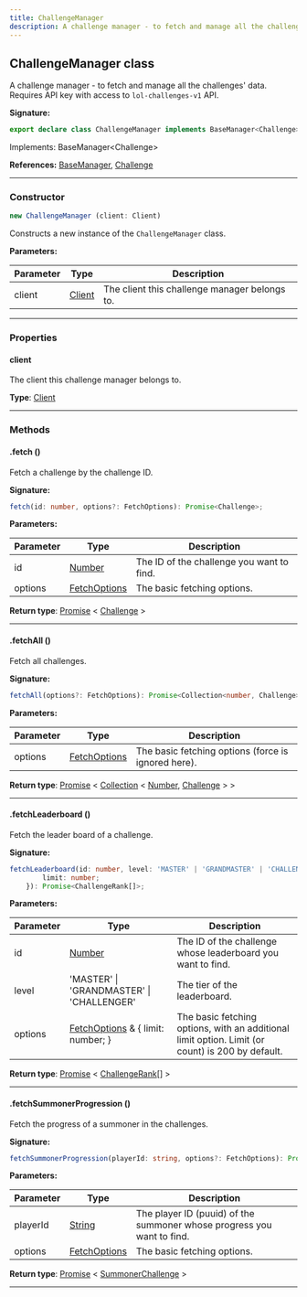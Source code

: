 ```yaml
---
title: ChallengeManager
description: A challenge manager - to fetch and manage all the challenges' data.   Requires API key with access to `lol-challenges-v1` API.
---
```


## ChallengeManager class

A challenge manager - to fetch and manage all the challenges' data.   Requires API key with access to `lol-challenges-v1` API.

**Signature:**

```ts
export declare class ChallengeManager implements BaseManager<Challenge> 
```

Implements: BaseManager&lt;Challenge&gt;

**References:** [BaseManager](/api/BaseManager.md), [Challenge](/api/Challenge.md)

---

### Constructor

```ts
new ChallengeManager (client: Client)
```

Constructs a new instance of the `ChallengeManager` class.

**Parameters:**

| Parameter | Type | Description |
| --------- | ---- | ----------- |
| client | [Client](/api/Client.md) | The client this challenge manager belongs to. |
---

### Properties

#### client

The client this challenge manager belongs to.



**Type**: [Client](/api/Client.md)

---

### Methods

#### .fetch ()

Fetch a challenge by the challenge ID.




**Signature:**

```ts
fetch(id: number, options?: FetchOptions): Promise<Challenge>;
```

**Parameters:**

| Parameter | Type | Description |
| --------- | ---- | ----------- |
| id | [Number](https://developer.mozilla.org/en-US/docs/Web/JavaScript/Reference/Global_Objects/Number) | The ID of the challenge you want to find. |
| options | [FetchOptions](/api/FetchOptions.md) | The basic fetching options. |

**Return type**: [Promise](https://developer.mozilla.org/en-US/docs/Web/JavaScript/Reference/Global_Objects/Promise) \< [Challenge](/api/Challenge.md) \>

---

#### .fetchAll ()

Fetch all challenges.




**Signature:**

```ts
fetchAll(options?: FetchOptions): Promise<Collection<number, Challenge>>;
```

**Parameters:**

| Parameter | Type | Description |
| --------- | ---- | ----------- |
| options | [FetchOptions](/api/FetchOptions.md) | The basic fetching options (force is ignored here). |

**Return type**: [Promise](https://developer.mozilla.org/en-US/docs/Web/JavaScript/Reference/Global_Objects/Promise) \< [Collection](https://discord.js.org/#/docs/collection/stable/class/Collection) \< [Number](https://developer.mozilla.org/en-US/docs/Web/JavaScript/Reference/Global_Objects/Number), [Challenge](/api/Challenge.md) \> \>

---

#### .fetchLeaderboard ()

Fetch the leader board of a challenge.




**Signature:**

```ts
fetchLeaderboard(id: number, level: 'MASTER' | 'GRANDMASTER' | 'CHALLENGER', options?: FetchOptions & {
        limit: number;
    }): Promise<ChallengeRank[]>;
```

**Parameters:**

| Parameter | Type | Description |
| --------- | ---- | ----------- |
| id | [Number](https://developer.mozilla.org/en-US/docs/Web/JavaScript/Reference/Global_Objects/Number) | The ID of the challenge whose leaderboard you want to find. |
| level | 'MASTER' \| 'GRANDMASTER' \| 'CHALLENGER' | The tier of the leaderboard. |
| options | [FetchOptions](/api/FetchOptions.md) & {         limit: number;     } | The basic fetching options, with an additional limit option. Limit (or count) is 200 by default. |

**Return type**: [Promise](https://developer.mozilla.org/en-US/docs/Web/JavaScript/Reference/Global_Objects/Promise) \< [ChallengeRank](/api/ChallengeRank.md)[] \>

---

#### .fetchSummonerProgression ()

Fetch the progress of a summoner in the challenges.




**Signature:**

```ts
fetchSummonerProgression(playerId: string, options?: FetchOptions): Promise<SummonerChallenge>;
```

**Parameters:**

| Parameter | Type | Description |
| --------- | ---- | ----------- |
| playerId | [String](https://developer.mozilla.org/en-US/docs/Web/JavaScript/Reference/Global_Objects/String) | The player ID (puuid) of the summoner whose progress you want to find. |
| options | [FetchOptions](/api/FetchOptions.md) | The basic fetching options. |

**Return type**: [Promise](https://developer.mozilla.org/en-US/docs/Web/JavaScript/Reference/Global_Objects/Promise) \< [SummonerChallenge](/api/SummonerChallenge.md) \>

---

